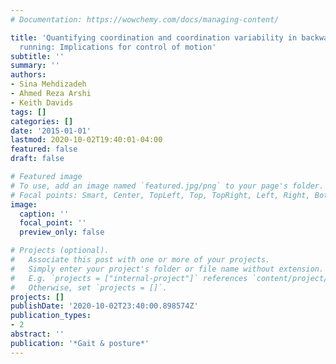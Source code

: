 ```yaml
---
# Documentation: https://wowchemy.com/docs/managing-content/

title: 'Quantifying coordination and coordination variability in backward versus forward
  running: Implications for control of motion'
subtitle: ''
summary: ''
authors:
- Sina Mehdizadeh
- Ahmed Reza Arshi
- Keith Davids
tags: []
categories: []
date: '2015-01-01'
lastmod: 2020-10-02T19:40:01-04:00
featured: false
draft: false

# Featured image
# To use, add an image named `featured.jpg/png` to your page's folder.
# Focal points: Smart, Center, TopLeft, Top, TopRight, Left, Right, BottomLeft, Bottom, BottomRight.
image:
  caption: ''
  focal_point: ''
  preview_only: false

# Projects (optional).
#   Associate this post with one or more of your projects.
#   Simply enter your project's folder or file name without extension.
#   E.g. `projects = ["internal-project"]` references `content/project/deep-learning/index.md`.
#   Otherwise, set `projects = []`.
projects: []
publishDate: '2020-10-02T23:40:00.898574Z'
publication_types:
- 2
abstract: ''
publication: '*Gait & posture*'
---
```

